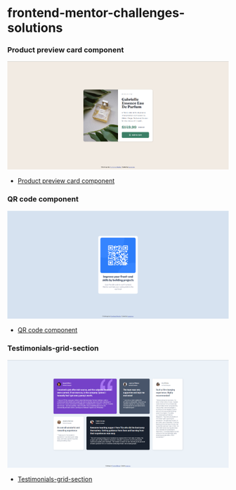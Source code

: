 # frontend-mentor-challenges-solutions

### Product preview card component
![](./product-preview-card-component-main/design/screenshot.png)
- [Product preview card component](https://lucazcruz.github.io/frontend-mentor-challenges/product-preview-card-component-main/)

### QR code component
![](./qr-code-component-main/design/screenshot.PNG)
- [QR code component](https://lucazcruz.github.io/frontend-mentor-challenges/qr-code-component-main/)

### Testimonials-grid-section
![](./testimonials-grid-section-main/design/screenshot.png)
- [Testimonials-grid-section](https://lucazcruz.github.io/frontend-mentor-challenges/testimonials-grid-section-main/)